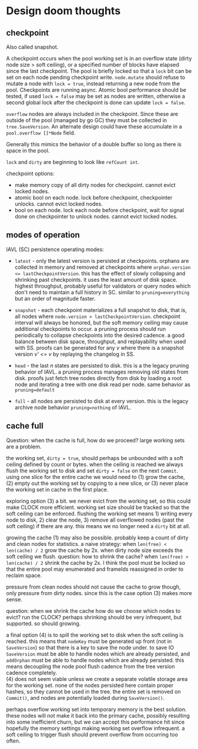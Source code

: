 # Design doom thoughts

## checkpoint

Also called snapshot.

A checkpoint occurs when the pool working set is in an overflow state (dirty node size > soft ceiling),
or a specified number of blocks have elapsed since the last checkpoint.  The pool is briefly locked so
that a `lock` bit can be set on each node pending checkpoint write.  `node.mutate` should refuse to
mutate a node with `lock = true`, instead returning a new node from the pool. Checkpoints are running
async.  Atomic bool performance should be tested, if used `lock = false` may be set as nodes are written,
otherwise a second global lock after the checkpoint is done can update `lock = false`.

`overflow` nodes are always included in the checkpoint.  Since these are outside of the pool (managed by
go GC) they must be collected in `tree.SaveVersion`.  An alternate design could have these accumulate in
a `pool.overflow []*Node` field.

Generally this mimics the behavior of a double buffer so long as there is space in the pool.

`lock` and `dirty` are beginning to look like `refCount int`.

checkpoint options:
- make memory copy of all dirty nodes for checkpoint. cannot evict locked nodes.
- atomic bool on each node. lock before checkpoint, checkpointer unlocks. cannot evict locked nodes.
- bool on each node. lock each node before checkpoint, wait for signal done on checkpointer to unlock 
  nodes. cannot evict locked nodes.


## modes of operation

IAVL (SC) persistence operating modes:

- `latest` - only the latest version is persisted at checkpoints. orphans are collected in memory and
  removed at checkpoints where `orphan.version <= lastCheckpointVersion`. this has the effect of slowly
  collapsing and shrinking past checkpoints. it uses the least amount of disk space. highest throughput,
  probably useful for validators or query nodes which don't need to maintain a full history in SC. similar
  to `pruning=everything` but an order of magnitude faster.

- `snapshot` - each checkpoint materializes a full snapshot to disk, that is, all nodes where
  `node.version > lastCheckpointVersion`. checkpoint interval will always be honored, but the soft memory
  ceiling may cause additional checkpoints to occur. a pruning process should run periodically to collapse
  checkpoints into the desired cadence. a good balance between disk space, throughput, and replayability
  when used with SS. proofs can be generated for any _v_ where there is a snapshot version _v' <= v_ by
  replaying the changelog in SS.

- `head` - the last _n_ states are persisted to disk. this is a the legacy pruning behavior of IAVL. a
  pruning process manages removing old states from disk. proofs just fetch tree nodes directly from disk by
  loading a root node and iterating a tree with one disk read per node.  same behavior as `pruning=default`

- `full` - all nodes are persisted to disk at every version. this is the legacy archive node behavior
  `pruning=nothing` of IAVL.

## cache full

Question: when the cache is full, how do we proceed? large working sets are a problem.

the working set, `dirty = true`, should perhaps be unbounded with a soft ceiling defined by count or bytes.
when the ceiling is reached we always flush the working set to disk and set `dirty = false` on the next
`Commit`.   using one slice for the entire cache we would need to (1) grow the cache, (2) empty out the
working set by copying to a new slice, or (3) never place the working set in cache in the first place.

exploring option (3) a bit.  we never evict from the working set, so this could make CLOCK more efficient.
working set size should be tracked so that the soft ceiling can be enforced.  flushing the working set
means 1) writing every node to disk, 2) clear the node, 3) remove all overflowed nodes (past the soft
ceiling) if there are any.  this means we no longer need a `dirty` bit at all.

growing the cache (1) may also be possible.  probably keep a count of dirty and clean nodes for statistics.
a naive strategy: when `len(free) < len(cache) / 2` grow the cache by 2x.  when dirty node size exceeds
the soft ceiling we flush.  question: how to shrink the cache?  when `len(free) > len(cache) / 2` shrink
the cache by 2x.  I think the pool must be locked so that the entire pool may enumerated and frameIds
reassigned in order to reclaim space.

pressure from clean nodes should not cause the cache to grow though, only pressure from dirty nodes.
since this is the case option (3) makes more sense.

question: when we shrink the cache how do we choose which nodes to evict? run the CLOCK? perhaps shrinking
should be very infrequent, but supported. so should growing.

a final option (4) is to spill the working set to disk when the soft ceiling is reached.  this means that
`nodeKey` must be generated up front (not in `SaveVersion`) so that there is a key to save the node under.
to save IO `SaveVersion` must be able to handle nodes which are already persisted, and `addOrphan` must be
able to handle nodes which are already persisted.  this means decoupling the node pool flush cadence from
the tree version cadence completely.  
(4) does not seem viable unless we create a separate volatile storage area for the working set. none
of the nodes persisted here contain proper hashes, so they cannot be used in the tree.  the entire set is
removed on `Commit()`, and nodes are potentially loaded during `SaveVersion()`.

perhaps overflow working set into temporary memory is the best solution.  these nodes will not make it
back into the primary cache, possibly resulting into some inefficient churn, but we can accept this
performance hit since hopefully the memory settings making working set overflow infrequent. a soft ceiling
to trigger flush should prevent overflow from occurring too often.
